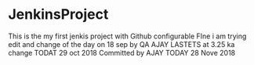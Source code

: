 # JenkinsProject
This is the my first jenkis project with Github configurable 
FIne i am trying 
edit and change of the day on 18 sep by QA AJAY 
LASTETS at 3.25  ka change 
TODAT  29 oct 2018 Committed by AJAY 
TODAY 28 Nove 2018
